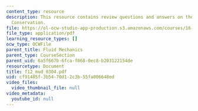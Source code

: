 ```yaml
---
content_type: resource
description: This resource contains review questions and answers on the topic of Energy
  Conservation.
file: https://ol-ocw-studio-app-production.s3.amazonaws.com/courses/16-01-unified-engineering-i-ii-iii-iv-fall-2005-spring-2006/cf91485f3b5470d12c3b55fa006648ed_f12_mud_0304.pdf
file_type: application/pdf
learning_resource_types: []
ocw_type: OCWFile
parent_title: Fluid Mechanics
parent_type: CourseSection
parent_uid: 6a5f667b-6fca-f068-0ec8-b203122154de
resourcetype: Document
title: f12_mud_0304.pdf
uid: cf91485f-3b54-70d1-2c3b-55fa006648ed
video_files:
  video_thumbnail_file: null
video_metadata:
  youtube_id: null
---
```

